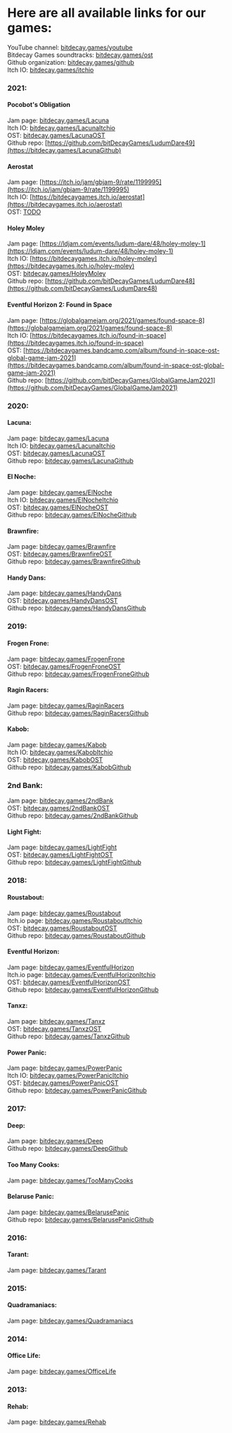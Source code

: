 # Here are all available links for our games:

YouTube channel: [bitdecay.games/youtube](https://bitdecay.games/youtube)</br>
Bitdecay Games soundtracks: [bitdecay.games/ost](https://bitdecay.games/ost)</br>
Github organization: [bitdecay.games/github](https://bitdecay.games/github)</br>
Itch IO: [bitdecay.games/itchio](https://bitdecay.games/itchio)</br>

### 2021:

#### Pocobot's Obligation
Jam page: [bitdecay.games/Lacuna](https://bitdecay.games/Lacuna)</br>
Itch IO: [bitdecay.games/LacunaItchio](https://bitdecay.games/LacunaItchio)</br>
OST: [bitdecay.games/LacunaOST](https://bitdecay.games/LacunaOST)</br>
Github repo: [https://github.com/bitDecayGames/LudumDare49](https://bitdecay.games/LacunaGithub)</br>

#### Aerostat
Jam page: [https://itch.io/jam/gbjam-9/rate/1199995](https://itch.io/jam/gbjam-9/rate/1199995)</br>
Itch IO: [https://bitdecaygames.itch.io/aerostat](https://bitdecaygames.itch.io/aerostat)</br>
OST: [TODO](TODO)</br>

#### Holey Moley
Jam page: [https://ldjam.com/events/ludum-dare/48/holey-moley-1](https://ldjam.com/events/ludum-dare/48/holey-moley-1)</br>
Itch IO: [https://bitdecaygames.itch.io/holey-moley](https://bitdecaygames.itch.io/holey-moley)</br>
OST: [bitdecay.games/HoleyMoley](bitdecay.games/HoleyMoley)</br>
Github repo: [https://github.com/bitDecayGames/LudumDare48](https://github.com/bitDecayGames/LudumDare48)</br>

#### Eventful Horizon 2: Found in Space
Jam page: [https://globalgamejam.org/2021/games/found-space-8](https://globalgamejam.org/2021/games/found-space-8)</br>
Itch IO: [https://bitdecaygames.itch.io/found-in-space](https://bitdecaygames.itch.io/found-in-space)</br>
OST: [https://bitdecaygames.bandcamp.com/album/found-in-space-ost-global-game-jam-2021](https://bitdecaygames.bandcamp.com/album/found-in-space-ost-global-game-jam-2021)</br>
Github repo: [https://github.com/bitDecayGames/GlobalGameJam2021](https://github.com/bitDecayGames/GlobalGameJam2021)</br>

### 2020:

#### Lacuna:
Jam page: [bitdecay.games/Lacuna](https://bitdecay.games/Lacuna)</br>
Itch IO: [bitdecay.games/LacunaItchio](https://bitdecay.games/LacunaItchio)</br>
OST: [bitdecay.games/LacunaOST](https://bitdecay.games/LacunaOST)</br>
Github repo: [bitdecay.games/LacunaGithub](https://bitdecay.games/LacunaGithub)</br>

#### El Noche:
Jam page: [bitdecay.games/ElNoche](https://bitdecay.games/ElNoche)</br>
Itch IO: [bitdecay.games/ElNocheItchio](https://bitdecay.games/ElNocheItchio)</br>
OST: [bitdecay.games/ElNocheOST](https://bitdecay.games/ElNocheOST)</br>
Github repo: [bitdecay.games/ElNocheGithub](https://bitdecay.games/ElNocheGithub)</br>

#### Brawnfire:
Jam page: [bitdecay.games/Brawnfire](https://bitdecay.games/Brawnfire)</br>
OST: [bitdecay.games/BrawnfireOST](https://bitdecay.games/BrawnfireOST)</br>
Github repo: [bitdecay.games/BrawnfireGithub](https://bitdecay.games/BrawnfireGithub)</br>

#### Handy Dans:
Jam page: [bitdecay.games/HandyDans](https://bitdecay.games/HandyDans)</br>
OST: [bitdecay.games/HandyDansOST](https://bitdecay.games/HandyDansOST)</br>
Github repo: [bitdecay.games/HandyDansGithub](https://bitdecay.games/HandyDansGithub)</br>

### 2019:

#### Frogen Frone:
Jam page: [bitdecay.games/FrogenFrone](https://bitdecay.games/FrogenFrone)</br>
OST: [bitdecay.games/FrogenFroneOST](https://bitdecay.games/FrogenFroneOST)</br>
Github repo: [bitdecay.games/FrogenFroneGithub](https://bitdecay.games/FrogenFroneGithub)</br>

#### Ragin Racers:
Jam page: [bitdecay.games/RaginRacers](https://bitdecay.games/RaginRacers)</br>
Github repo: [bitdecay.games/RaginRacersGithub](https://bitdecay.games/RaginRacersGithub)</br>

#### Kabob:
Jam page: [bitdecay.games/Kabob](https://bitdecay.games/Kabob)</br>
Itch IO: [bitdecay.games/KabobItchio](https://bitdecay.games/KabobItchio)</br>
OST: [bitdecay.games/KabobOST](https://bitdecay.games/KabobOST)</br>
Github repo: [bitdecay.games/KabobGithub](https://bitdecay.games/KabobGithub)</br>

### 2nd Bank:
Jam page: [bitdecay.games/2ndBank](https://bitdecay.games/2ndBank)</br>
OST: [bitdecay.games/2ndBankOST](https://bitdecay.games/2ndBankOST)</br>
Github repo: [bitdecay.games/2ndBankGithub](https://bitdecay.games/2ndBankGithub)</br>

#### Light Fight:
Jam page: [bitdecay.games/LightFight](https://bitdecay.games/LightFight)</br>
OST: [bitdecay.games/LightFightOST](https://bitdecay.games/LightFightOST)</br>
Github repo: [bitdecay.games/LightFightGithub](https://bitdecay.games/LightFightGithub)</br>

### 2018:

#### Roustabout:
Jam page: [bitdecay.games/Roustabout](https://bitdecay.games/Roustabout)</br>
Itch.io page: [bitdecay.games/RoustaboutItchio](https://bitdecay.games/RoustaboutItchio)</br>
OST: [bitdecay.games/RoustaboutOST](https://bitdecay.games/RoustaboutOST)</br>
Github repo: [bitdecay.games/RoustaboutGithub](https://bitdecay.games/RoustaboutGithub)</br>

#### Eventful Horizon:
Jam page: [bitdecay.games/EventfulHorizon](https://bitdecay.games/EventfulHorizon)</br>
Itch.io page: [bitdecay.games/EventfulHorizonItchio](https://bitdecay.games/EventfulHorizonItchio)</br>
OST: [bitdecay.games/EventfulHorizonOST](https://bitdecay.games/EventfulHorizonOST)</br>
Github repo: [bitdecay.games/EventfulHorizonGithub](https://bitdecay.games/EventfulHorizonGithub)</br>

#### Tanxz:
Jam page: [bitdecay.games/Tanxz](https://bitdecay.games/Tanxz)</br>
OST: [bitdecay.games/TanxzOST](https://bitdecay.games/TanxzOST)</br>
Github repo: [bitdecay.games/TanxzGithub](https://bitdecay.games/TanxzGithub)</br>

#### Power Panic:
Jam page: [bitdecay.games/PowerPanic](https://bitdecay.games/PowerPanic)</br>
Itch IO: [bitdecay.games/PowerPanicItchio](https://bitdecay.games/PowerPanicItchio)</br>
OST: [bitdecay.games/PowerPanicOST](https://bitdecay.games/PowerPanicOST)</br>
Github repo: [bitdecay.games/PowerPanicGithub](https://bitdecay.games/PowerPanicGithub)</br>

### 2017:

#### Deep:
Jam page: [bitdecay.games/Deep](https://bitdecay.games/Deep)</br>
Github repo: [bitdecay.games/DeepGithub](https://bitdecay.games/DeepGithub)</br>

#### Too Many Cooks:
Jam page: [bitdecay.games/TooManyCooks](https://bitdecay.games/TooManyCooks)</br>

#### Belaruse Panic:
Jam page: [bitdecay.games/BelarusePanic](https://bitdecay.games/BelarusePanic)</br>
Github repo: [bitdecay.games/BelarusePanicGithub](https://bitdecay.games/BelarusePanicGithub)</br>

### 2016:

#### Tarant:
Jam page: [bitdecay.games/Tarant](https://bitdecay.games/Tarant)</br>

### 2015:

#### Quadramaniacs:
Jam page: [bitdecay.games/Quadramaniacs](https://bitdecay.games/Quadramaniacs)</br>

### 2014:

#### Office Life:
Jam page: [bitdecay.games/OfficeLife](https://bitdecay.games/OfficeLife)</br>

### 2013:

#### Rehab:
Jam page: [bitdecay.games/Rehab](https://bitdecay.games/Rehab)</br>
